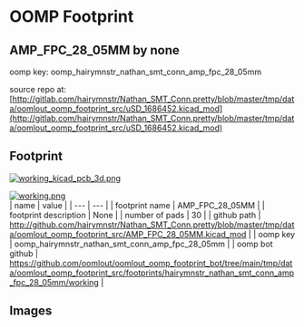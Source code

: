 # OOMP Footprint  
## AMP_FPC_28_05MM  by none  
  
oomp key: oomp_hairymnstr_nathan_smt_conn_amp_fpc_28_05mm  
  
source repo at: [http://gitlab.com/hairymnstr/Nathan_SMT_Conn.pretty/blob/master/tmp/data/oomlout_oomp_footprint_src/uSD_1686452.kicad_mod](http://gitlab.com/hairymnstr/Nathan_SMT_Conn.pretty/blob/master/tmp/data/oomlout_oomp_footprint_src/uSD_1686452.kicad_mod)  
## Footprint  
  
[![working_kicad_pcb_3d.png](working_kicad_pcb_3d_600.png)](working_kicad_pcb_3d.png)  
  
[![working.png](working_600.png)](working.png)  
| name | value | 
| --- | --- | 
| footprint name | AMP_FPC_28_05MM | 
| footprint description | None | 
| number of pads | 30 | 
| github path | http://github.com/hairymnstr/Nathan_SMT_Conn.pretty/blob/master/tmp/data/oomlout_oomp_footprint_src/AMP_FPC_28_05MM.kicad_mod | 
| oomp key | oomp_hairymnstr_nathan_smt_conn_amp_fpc_28_05mm | 
| oomp bot github | https://github.com/oomlout/oomlout_oomp_footprint_bot/tree/main/tmp/data/oomlout_oomp_footprint_src/footprints/hairymnstr_nathan_smt_conn_amp_fpc_28_05mm/working | 
## Images  

